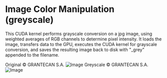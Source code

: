 # Image Color Manipulation (greyscale)
This CUDA kernel performs grayscale conversion on a jpg image, using weighted averages of RGB channels to determine pixel intensity. It loads the image, transfers data to the GPU, executes the CUDA kernel for grayscale conversion, and saves the resulting image back to disk with "_grey" appended to the filename.

Original © GRANTECAN S.A.
![Image](https://github.com/CorrelateVisuals/Nvidea_CUDA/blob/main/Image_Color_Manipulation_Kernel/galaxy.jpg?raw=true)
Greyscale © GRANTECAN S.A.
![Image](https://github.com/CorrelateVisuals/Nvidea_CUDA/blob/main/Image_Color_Manipulation_Kernel/galaxy_grey.jpg?raw=true)

